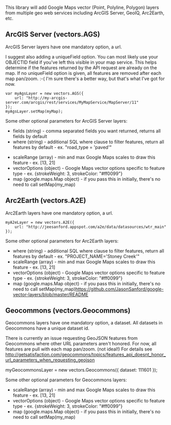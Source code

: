 This library will add Google Maps vector (Point, Polyline, Polygon) layers from multiple geo web services including ArcGIS Server, GeoIQ, Arc2Earth, etc.

## ArcGIS Server (vectors.AGS)

ArcGIS Server layers have one mandatory option, a url.

I suggest also adding a uniqueField option. You can most likely use your OBJECTID field if you've left this visible in your map service. This helps determine if the features returned by the API request are already on the map. If no uniqueField option is given, all features are removed after each map pan/zoom.  :-( I'm sure there's a better way, but that's what I've got for now.
    
    var myAgsLayer = new vectors.AGS({
        url: "http://my-arcgis-server.com/arcgis/rest/services/MyMapService/MapServer/11" 
    });
    myAgsLayer.setMap(myMap);
    
Some other optional parameters for ArcGIS Server layers:

+   fields (string) - comma separated fields you want returned, returns all fields by default
+   where (string) - additional SQL where clause to filter features, return all features by default - ex. "road_type = 'paved'"
* scaleRange (array) - min and max Google Maps scales to draw this feature - ex. [13, 21]
* vectorOptions (object) - Google Maps vector options specific to feature type - ex. {strokeWeight: 3, strokeColor: "#ff0099"}
* map (google.maps.Map object) - if you pass this in initially, there's no need to call setMap(my_map)
    
## Arc2Earth (vectors.A2E)

Arc2Earth layers have one mandatory option, a url.

    myA2eLayer = new vectors.A2E({
    	url: "http://jeesanford.appspot.com/a2e/data/datasources/wtr_main"
    });

Some other optional parameters for Arc2Earth layers:
* where (string) - additional SQL where clause to filter features, return all features by default - ex. "PROJECT_NAME='Stoney Creek'"
* scaleRange (array) - min and max Google Maps scales to draw this feature - ex. [13, 21]
* vectorOptions (object) - Google Maps vector options specific to feature type - ex. {strokeWeight: 3, strokeColor: "#ff0099"}
* map (google.maps.Map object) - if you pass this in initially, there's no need to call setMap(my_map)https://github.com/JasonSanford/google-vector-layers/blob/master/README

## Geocommons (vectors.Geocommons)

Geocommons layers have one mandatory option, a dataset. All datasets in Geocommons have a unique dataset id.

There is currently an issue requesting GeoJSON features from Geocommons where other URL parameters aren't honored. For now, all features are pull with each map pan/zoom. (not ideal!) For details see http://getsatisfaction.com/geocommons/topics/features_api_doesnt_honor_url_parameters_when_requesting_geojson

myGeocommonsLayer = new vectors.Geocommons({
	dataset: 111601
});

Some other optional parameters for Geocommons layers:
* scaleRange (array) - min and max Google Maps scales to draw this feature - ex. [13, 21]
* vectorOptions (object) - Google Maps vector options specific to feature type - ex. {strokeWeight: 3, strokeColor: "#ff0099"}
* map (google.maps.Map object) - if you pass this in initially, there's no need to call setMap(my_map)